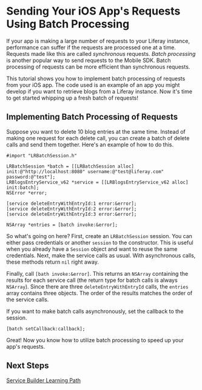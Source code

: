# Sending Your iOS App's Requests Using Batch Processing 

If your app is making a large number of requests to your Liferay instance, 
performance can suffer if the requests are processed one at a time. Requests 
made like this are called *synchronous* requests. *Batch processing* is another 
popular way to send requests to the Mobile SDK. Batch processing of requests can 
be more efficient than synchronous requests.

This tutorial shows you how to implement batch processing of requests from your 
iOS app. The code used is an example of an app you might develop if you want to 
retrieve blogs from a Liferay instance. Now it's time to get started whipping up 
a fresh batch of requests!

## Implementing Batch Processing of Requests 

Suppose you want to delete 10 blog entries at the same time. Instead of making 
one request for each delete call, you can create a batch of delete calls and 
send them together. Here's an example of how to do this.

    #import "LRBatchSession.h"

    LRBatchSession *batch = [[LRBatchSession alloc] init:@"http://localhost:8080" username:@"test@liferay.com" password:@"test"];
    LRBlogsEntryService_v62 *service = [[LRBlogsEntryService_v62 alloc] init:batch];
    NSError *error;

    [service deleteEntryWithEntryId:1 error:&error];
    [service deleteEntryWithEntryId:2 error:&error];
    [service deleteEntryWithEntryId:3 error:&error];

    NSArray *entries = [batch invoke:&error];

So what's going on here? First, create an `LRBatchSession` session. You can 
either pass credentials or another `session` to the constructor. This is useful 
when you already have a `Session` object and want to reuse the same credentials. 
Next, make the service calls as usual. With asynchronous calls, these methods 
return `nil` right away.

Finally, call `[bath invoke:&error]`. This returns an `NSArray` containing the
results for each service call (the return type for batch calls is always 
`NSArray`). Since there are three `deleteEntryWithEntryId` calls, the `entries` 
array contains three objects. The order of the results matches the order of the 
service calls.

If you want to make batch calls asynchronously, set the callback to the session.

    [batch setCallback:callback];

Great! Now you know how to utilize batch processing to speed up your app's 
requests.

## Next Steps 

[Service Builder Learning Path](http://www.liferay.com/)
